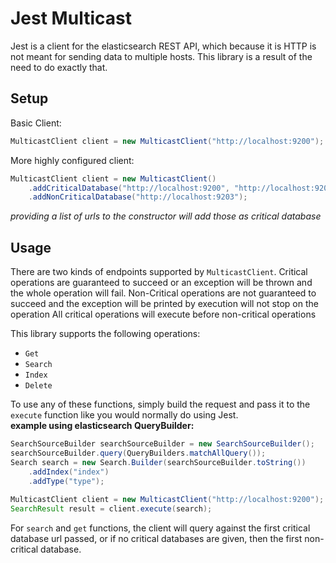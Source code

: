 Jest Multicast
==============
Jest is a client for the elasticsearch REST API, which because it is HTTP is not meant for sending data to multiple hosts.
This library is a result of the need to do exactly that. 

Setup
-------------
Basic Client: 
```Java
MulticastClient client = new MulticastClient("http://localhost:9200");
```
More highly configured client:
```Java
MulticastClient client = new MulticastClient()
    .addCriticalDatabase("http://localhost:9200", "http://localhost:9201")
    .addNonCriticalDatabase("http://localhost:9203");
```
*providing a list of urls to the constructor will add those as critical database*
   
Usage
--------------
There are two kinds of endpoints supported by `MulticastClient`.
Critical operations are guaranteed to succeed or an exception will be thrown and the whole operation will fail.
Non-Critical operations are not guaranteed to succeed and the exception will be printed by execution will not stop on the operation
All critical operations will execute before non-critical operations

This library supports the following operations: 
- `Get`
- `Search`
- `Index`
- `Delete`
 
To use any of these functions, simply build the request and pass it to the `execute` function like you would normally do
using Jest.   
**example using elasticsearch QueryBuilder:**
```java
SearchSourceBuilder searchSourceBuilder = new SearchSourceBuilder();
searchSourceBuilder.query(QueryBuilders.matchAllQuery());
Search search = new Search.Builder(searchSourceBuilder.toString())
    .addIndex("index")
    .addType("type");
    
MulticastClient client = new MulticastClient("http://localhost:9200");
SearchResult result = client.execute(search);
```

For `search` and `get` functions, the client will query against the first critical database url passed,
or if no critical databases are given, then the first non-critical database. 